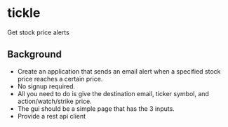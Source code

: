 # tickle
Get stock price alerts


## Background

- Create an application that sends an email alert when a specified stock price reaches a certain price. 
- No signup required. 
- All you need to do is give the destination email, ticker symbol, and action/watch/strike price.
- The gui should be a simple page that has the 3 inputs.
- Provide a rest api client
